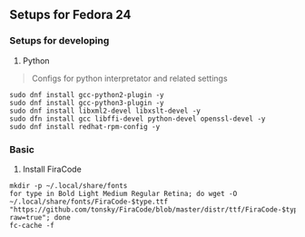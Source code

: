 ## Setups for Fedora 24

### Setups for developing 
1. Python

> Configs for python interpretator and related settings
```
sudo dnf install gcc-python2-plugin -y
sudo dnf install gcc-python3-plugin -y
sudo dnf install libxml2-devel libxslt-devel -y
sudo dfn install gcc libffi-devel python-devel openssl-devel -y
sudo dnf install redhat-rpm-config -y
```


### Basic 
1. Install FiraCode
```
mkdir -p ~/.local/share/fonts
for type in Bold Light Medium Regular Retina; do wget -O ~/.local/share/fonts/FiraCode-$type.ttf "https://github.com/tonsky/FiraCode/blob/master/distr/ttf/FiraCode-$type.ttf?raw=true"; done
fc-cache -f
```